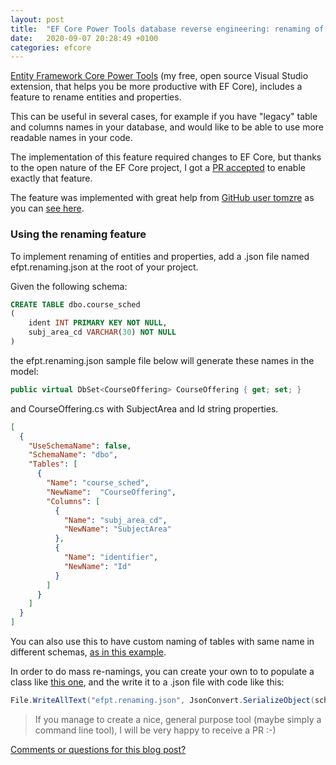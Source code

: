 ```yaml
---
layout: post
title:  "EF Core Power Tools database reverse engineering: renaming of entities and properties"
date:   2020-09-07 20:28:49 +0100
categories: efcore
---
```


[Entity Framework Core Power Tools](https://github.com/ErikEJ/EFCorePowerTools) (my free, open source Visual Studio extension, that helps you be more productive with EF Core), includes a feature to rename entities and properties.

This can be useful in several cases, for example if you have "legacy" table and columns names in your database, and would like to be able to use more readable names in your code.

The implementation of this feature required changes to EF Core, but thanks to the open nature of the EF Core project, I got a [PR accepted](https://github.com/dotnet/efcore/pull/11207) to enable exactly that feature.

The feature was implemented with great help from [GitHub user tomzre](https://github.com/tomzre) as you can [see here](https://github.com/ErikEJ/EFCorePowerTools/issues/14). 

### Using the renaming feature

To implement renaming of entities and properties, add a .json file named efpt.renaming.json at the root of your project.

Given the following schema:

```sql
CREATE TABLE dbo.course_sched
(
    ident INT PRIMARY KEY NOT NULL,
    subj_area_cd VARCHAR(30) NOT NULL
)
```
the efpt.renaming.json sample file below will generate these names in the model:

```csharp
public virtual DbSet<CourseOffering> CourseOffering { get; set; }
```
and CourseOffering.cs with SubjectArea and Id string properties.

```json
[
  {
    "UseSchemaName": false,
    "SchemaName": "dbo",
    "Tables": [
      {
        "Name": "course_sched",
        "NewName":  "CourseOffering",
        "Columns": [
          {
            "Name": "subj_area_cd",
            "NewName": "SubjectArea"
          },
          {
            "Name": "identifier",
            "NewName": "Id"
          }
        ]
      }
    ]
  }
]
```

You can also use this to have custom naming of tables with same name in different schemas, [as in this example](https://github.com/ErikEJ/EFCorePowerTools/issues/488#issuecomment-685447772).

In order to do mass re-namings, you can create your own to to populate a class like [this one](https://github.com/ErikEJ/EFCorePowerTools/blob/master/src/GUI/RevEng.Shared/TableRenamer.cs), and the write it to a .json file with code like this:

```csharp
File.WriteAllText("efpt.renaming.json", JsonConvert.SerializeObject(schemas), Encoding.UTF8);
```

> If you manage to create a nice, general purpose tool (maybe simply a command line tool), I will be very happy to receive a PR :-)

[Comments or questions for this blog post?](https://github.com/ErikEJ/erikej.github.io/issues/19)